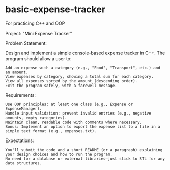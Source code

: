 # basic-expense-tracker
For practicing C++ and OOP

Project: "Mini Expense Tracker"


Problem Statement:

Design and implement a simple console-based expense tracker in C++. The program should allow a user to:

    Add an expense with a category (e.g., "Food", "Transport", etc.) and an amount.
    View expenses by category, showing a total sum for each category.
    View all expenses sorted by the amount (descending order).
    Exit the program safely, with a farewell message.

Requirements:

    Use OOP principles: at least one class (e.g., Expense or ExpenseManager).
    Handle input validation: prevent invalid entries (e.g., negative amounts, empty categories).
    Maintain clean, readable code with comments where necessary.
    Bonus: Implement an option to export the expense list to a file in a simple text format (e.g., expenses.txt).

Expectations:

    You'll submit the code and a short README (or a paragraph) explaining your design choices and how to run the program.
    No need for a database or external libraries—just stick to STL for any data structures.
